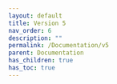 ```yaml
---
layout: default
title: Version 5
nav_order: 6
description: ""
permalink: /Documentation/v5
parent: Documentation
has_children: true
has_toc: true
---
```

